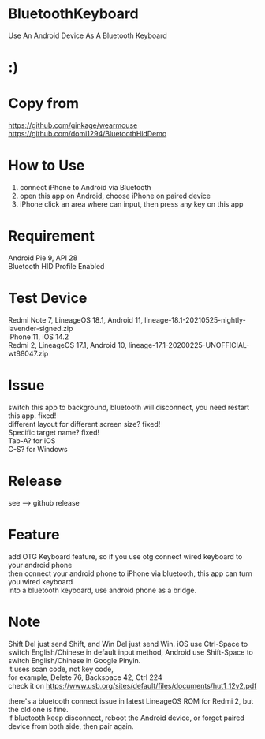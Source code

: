 # BluetoothKeyboard
Use An Android Device As A Bluetooth Keyboard 


# :)

# Copy from
https://github.com/ginkage/wearmouse<br/>
https://github.com/domi1294/BluetoothHidDemo

# How to Use
1. connect iPhone to Android via Bluetooth<br/>
2. open this app on Android, choose iPhone on paired device<br/>
3. iPhone click an area where can input, then press any key on this app

# Requirement
Android Pie 9, API 28<br/>
Bluetooth HID Profile Enabled

# Test Device 
Redmi Note 7, LineageOS 18.1, Android 11, lineage-18.1-20210525-nightly-lavender-signed.zip<br/>
iPhone 11, iOS 14.2<br/>
Redmi 2, LineageOS 17.1, Android 10, lineage-17.1-20200225-UNOFFICIAL-wt88047.zip<br/>

# Issue
switch this app to background, bluetooth will disconnect, you need restart this app. fixed!<br/>
different layout for different screen size? fixed!<br/>
Specific target name? fixed!<br/>
Tab-A? for iOS<br/>
C-S? for Windows<br/>

# Release
see --> github release

# Feature
add OTG Keyboard feature, so if you use otg connect wired keyboard to your android phone<br/>
then connect your android phone to iPhone via bluetooth, this app can turn you wired keyboard<br/>
into a bluetooth keyboard, use android phone as a bridge.

# Note
Shift Del just send Shift, and Win Del just send Win. iOS use Ctrl-Space to switch English/Chinese in default input method, Android use Shift-Space to switch English/Chinese in Google Pinyin.<br/>
it uses scan code, not key code,<br/>
for example, Delete 76, Backspace 42, Ctrl 224<br/>
check it on https://www.usb.org/sites/default/files/documents/hut1_12v2.pdf<br/>

there's a bluetooth connect issue in latest LineageOS ROM for Redmi 2, but the old one is fine.<br/>
if bluetooth keep disconnect, reboot the Android device, or forget paired device from both side, then pair again.
